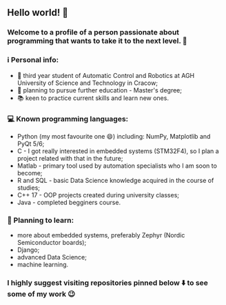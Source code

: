 ## Hello world! 👋
### Welcome to a profile of a person passionate about programming that wants to take it to the next level. 🚀

### :information_source: Personal info:
- 🤖 third year student of Automatic Control and Robotics at AGH University of Science and Technology in Cracow;
- :roller_coaster: planning to pursue further education - Master's degree;
- :books: keen to practice current skills and learn new ones.

### 💻 Known programming languages:
- Python (my most favourite one 😄) including: NumPy, Matplotlib and PyQt 5/6;
- C - I got really interested in embedded systems (STM32F4), so I plan a project related with that in the future;
- Matlab - primary tool used by automation specialists who I am soon to become;
- R and SQL - basic Data Science knowledge acquired in the course of studies;
- C++ 17 - OOP projects created during university classes;
- Java - completed begginers course.

### 🌱 Planning to learn:
- more about embedded systems, preferably Zephyr (Nordic Semiconductor boards);
- Django;
- advanced Data Science;
- machine learning.


### I highly suggest visiting repositories pinned below :arrow_down: to see some of my work :wink:


    
<!--
**Filip-Dymczyk/Filip-Dymczyk** is a ✨ _special_ ✨ repository because its `README.md` (this file) appears on your GitHub profile.

Here are some ideas to get you started:

- 🔭 I’m currently working on ...
- 🌱 I’m currently learning ...
- 👯 I’m looking to collaborate on ...
- 🤔 I’m looking for help with ...
- 💬 Ask me about ...
- 📫 How to reach me: ...
- 😄 Pronouns: ...
- ⚡ Fun fact: ...
-->
